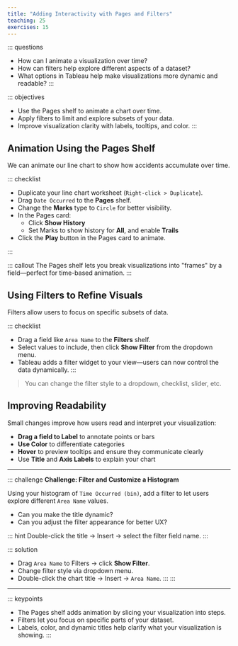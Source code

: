 ```yaml
---
title: "Adding Interactivity with Pages and Filters"
teaching: 25
exercises: 15
---
```


::: questions
- How can I animate a visualization over time?
- How can filters help explore different aspects of a dataset?
- What options in Tableau help make visualizations more dynamic and readable?
:::

::: objectives
- Use the Pages shelf to animate a chart over time.
- Apply filters to limit and explore subsets of your data.
- Improve visualization clarity with labels, tooltips, and color.
:::

## Animation Using the Pages Shelf

We can animate our line chart to show how accidents accumulate over time.

::: checklist
- Duplicate your line chart worksheet (`Right-click > Duplicate`).
- Drag `Date Occurred` to the **Pages** shelf.
- Change the **Marks** type to `Circle` for better visibility.
- In the Pages card:
  - Click **Show History**
  - Set Marks to show history for **All**, and enable **Trails**
- Click the **Play** button in the Pages card to animate.

:::

::: callout
The Pages shelf lets you break visualizations into "frames" by a field—perfect for time-based animation.
:::

## Using Filters to Refine Visuals

Filters allow users to focus on specific subsets of data.

::: checklist
- Drag a field like `Area Name` to the **Filters** shelf.
- Select values to include, then click **Show Filter** from the dropdown menu.
- Tableau adds a filter widget to your view—users can now control the data dynamically.
:::

> You can change the filter style to a dropdown, checklist, slider, etc.

## Improving Readability

Small changes improve how users read and interpret your visualization:

- **Drag a field to Label** to annotate points or bars
- **Use Color** to differentiate categories
- **Hover** to preview tooltips and ensure they communicate clearly
- Use **Title** and **Axis Labels** to explain your chart

---

::: challenge
**Challenge: Filter and Customize a Histogram**

Using your histogram of `Time Occurred (bin)`, add a filter to let users explore different `Area Name` values.

- Can you make the title dynamic?
- Can you adjust the filter appearance for better UX?

::: hint
Double-click the title → Insert → select the filter field name.
:::

::: solution
- Drag `Area Name` to Filters → click **Show Filter**.
- Change filter style via dropdown menu.
- Double-click the chart title → Insert → `Area Name`.
:::
:::

---

::: keypoints
- The Pages shelf adds animation by slicing your visualization into steps.
- Filters let you focus on specific parts of your dataset.
- Labels, color, and dynamic titles help clarify what your visualization is showing.
:::
